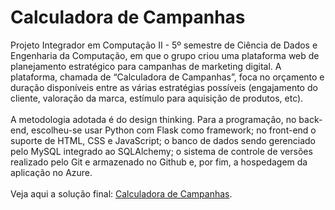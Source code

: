 # Calculadora de Campanhas
Projeto Integrador em Computação II - 5º semestre de Ciência de Dados e Engenharia da Computação, em que o grupo criou uma plataforma web de planejamento estratégico para campanhas de marketing digital. A plataforma,  chamada de “Calculadora de Campanhas”, foca no orçamento e duração disponíveis entre as várias estratégias possíveis (engajamento do cliente, valoração da marca, estímulo para aquisição de produtos, etc). <br><br>
A metodologia adotada é do design thinking. Para a programação, no back-end, escolheu-se usar Python com Flask como framework; no front-end o suporte de HTML, CSS e JavaScript; o banco de dados sendo gerenciado pelo MySQL integrado ao SQLAlchemy; o sistema de controle de versões realizado pelo Git e armazenado no Github e, por fim, a hospedagem da aplicação no Azure.<br><br>
Veja aqui a solução final: [Calculadora de Campanhas](http://calculadoracampanhas.azurewebsites.net/login).
